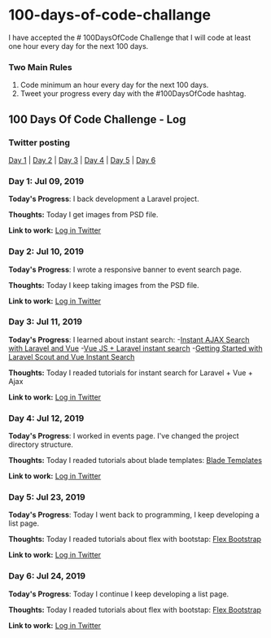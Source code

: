 # 100-days-of-code-challange
I have accepted the # 100DaysOfCode Challenge that I will code at least one hour every day for the next 100 days.

### Two Main Rules
1.  Code minimum an hour every day for the next 100 days.
2.  Tweet your progress every day with the #100DaysOfCode hashtag.

## 100 Days Of Code Challenge - Log

### Twitter posting
[Day 1](https://twitter.com/FabioVanderlei/status/1148431575887093763) | [Day 2](https://twitter.com/FabioVanderlei/status/1148806745512435714) | [Day 3](https://twitter.com/FabioVanderlei/status/1149160032585551872) | [Day 4](https://twitter.com/FabioVanderlei/status/1149860824485441536) | [Day 5](https://twitter.com/FabioVanderlei/status/1153534272843726848) | [Day 6](https://twitter.com/FabioVanderlei/status/1153880651508133890)


### Day 1: Jul 09, 2019
**Today's Progress**: I back development a Laravel project.

**Thoughts:** Today I get images from PSD file.

**Link to work:** [Log in Twitter](https://twitter.com/FabioVanderlei/status/1148431575887093763)
 
### Day 2: Jul 10, 2019
**Today's Progress**: I wrote a responsive banner to event search page.

**Thoughts:** Today I keep taking images from the PSD file.

**Link to work:** [Log in Twitter](https://twitter.com/FabioVanderlei/status/1148806745512435714)

### Day 3: Jul 11, 2019
**Today's Progress**: I learned about instant search:
-[Instant AJAX Search with Laravel and Vue](https://pineco.de/instant-ajax-search-laravel-vue/)
-[Vue JS + Laravel instant search](https://gist.github.com/davidtrushkov/5b58f0721c8b4686316dcd57ab74b000)
-[Getting Started with Laravel Scout and Vue Instant Search](https://www.algolia.com/doc/framework-integration/laravel/tutorials/getting-started-with-laravel-scout-vuejs/)

**Thoughts:** Today I readed tutorials for instant search for Laravel + Vue + Ajax

**Link to work:** [Log in Twitter](https://twitter.com/FabioVanderlei/status/1149160032585551872)

### Day 4: Jul 12, 2019
**Today's Progress**: I worked in events page. I've changed the project directory structure.

**Thoughts:** Today I readed tutorials about blade templates:
[Blade Templates](https://laravel.com/docs/5.6/blade)

**Link to work:** [Log in Twitter](https://twitter.com/FabioVanderlei/status/1149860824485441536)

### Day 5: Jul 23, 2019
**Today's Progress**: Today I went back to programming, I keep developing a list page.

**Thoughts:** Today I readed tutorials about flex with bootstap:
[Flex Bootstrap](https://getbootstrap.com/docs/4.0/utilities/flex/)

**Link to work:** [Log in Twitter](https://twitter.com/FabioVanderlei/status/1153534272843726848)

### Day 6: Jul 24, 2019
**Today's Progress**: Today I continue I keep developing a list page.

**Thoughts:** Today I readed tutorials about flex with bootstap:
[Flex Bootstrap](https://getbootstrap.com/docs/4.0/utilities/flex/)

**Link to work:** [Log in Twitter](https://twitter.com/FabioVanderlei/status/1153880651508133890)